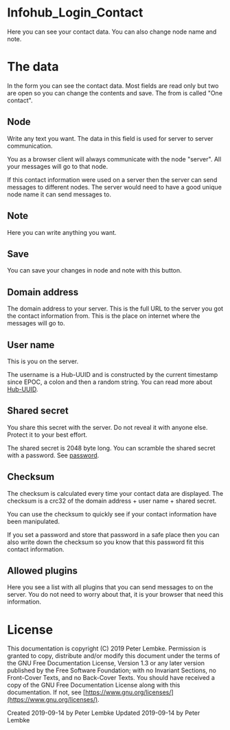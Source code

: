 # Infohub_Login_Contact
Here you can see your contact data. You can also change node name and note. 

# The data
In the form you can see the contact data. Most fields are read only but two are open so you can change the contents and save.
The from is called "One contact".

## Node
Write any text you want. The data in this field is used for server to server communication.
 
You as a browser client will always communicate with the node "server". All your messages will go to that node.

If this contact information were used on a server then the server can send messages to different nodes.
The server would need to have a good unique node name it can send messages to.

## Note
Here you can write anything you want.

## Save
You can save your changes in node and note with this button. 

## Domain address
The domain address to your server.
This is the full URL to the server you got the contact information from.
This is the place on internet where the messages will go to.

## User name
This is you on the server. 

The username is a Hub-UUID and is constructed by the current timestamp since EPOC, a colon and then a random string.
You can read more about [Hub-UUID](plugin,infohub_uuid).

## Shared secret
You share this secret with the server. Do not reveal it with anyone else. Protect it to your best effort.

The shared secret is 2048 byte long. You can scramble the shared secret with a password. See [password](plugin,infohub_login_password).

## Checksum
The checksum is calculated every time your contact data are displayed.
The checksum is a crc32 of the domain address + user name + shared secret.

You can use the checksum to quickly see if your contact information have been manipulated.

If you set a password and store that password in a safe place then you can also write down the checksum so you know that this password fit this contact information.

## Allowed plugins
Here you see a list with all plugins that you can send messages to on the server.
You do not need to worry about that, it is your browser that need this information.

# License
This documentation is copyright (C) 2019 Peter Lembke.
Permission is granted to copy, distribute and/or modify this document under the terms of the GNU Free Documentation License, Version 1.3 or any later version published by the Free Software Foundation; with no Invariant Sections, no Front-Cover Texts, and no Back-Cover Texts.
You should have received a copy of the GNU Free Documentation License along with this documentation. If not, see [https://www.gnu.org/licenses/](https://www.gnu.org/licenses/).

Created 2019-09-14 by Peter Lembke
Updated 2019-09-14 by Peter Lembke

